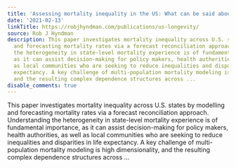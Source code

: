 ```yaml
---
title: 'Assessing mortality inequality in the US: What can be said about the future?'
date: '2021-02-13'
linkTitle: https://robjhyndman.com/publications/us-longevity/
source: Rob J Hyndman
description: This paper investigates mortality inequality across U.S. states by modelling
  and forecasting mortality rates via a forecast reconciliation approach. Understanding
  the heterogeneity in state-level mortality experience is of fundamental importance,
  as it can assist decision-making for policy makers, health authorities, as well
  as local communities who are seeking to reduce inequalities and disparities in life
  expectancy. A key challenge of multi-population mortality modeling is high dimensionality,
  and the resulting complex dependence structures across ...
disable_comments: true
---
```

This paper investigates mortality inequality across U.S. states by modelling and forecasting mortality rates via a forecast reconciliation approach. Understanding the heterogeneity in state-level mortality experience is of fundamental importance, as it can assist decision-making for policy makers, health authorities, as well as local communities who are seeking to reduce inequalities and disparities in life expectancy. A key challenge of multi-population mortality modeling is high dimensionality, and the resulting complex dependence structures across ...